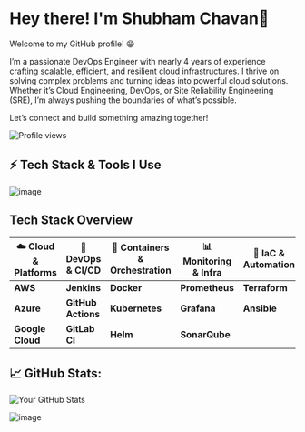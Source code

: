 # Hey there! I'm Shubham Chavan👋

Welcome to my GitHub profile! 😁

I’m a passionate DevOps Engineer with nearly 4 years of experience crafting scalable, efficient, and resilient cloud infrastructures. I thrive on solving complex problems and turning ideas into powerful cloud solutions. Whether it’s Cloud Engineering, DevOps, or Site Reliability Engineering (SRE), I’m always pushing the boundaries of what’s possible.

Let’s connect and build something amazing together!

![Profile views](https://komarev.com/ghpvc/?username=rahulnagaraju&label=Profile%20views&color=0e75b6&style=flat)

## ⚡ Tech Stack & Tools I Use
![image](https://github.com/user-attachments/assets/4db2f437-8721-4dbb-9f23-3746720d7512)

## Tech Stack Overview

| ☁️ **Cloud & Platforms** | 🔧 **DevOps & CI/CD** | 🐳 **Containers & Orchestration** | 📊 **Monitoring & Infra** | 🚀 **IaC & Automation** |
|--------------------------|-----------------------|---------------------------------|---------------------------|-------------------------|
| **AWS**                  | **Jenkins**           | **Docker**                     | **Prometheus**            | **Terraform**            |
| **Azure**                | **GitHub Actions**    | **Kubernetes**                 | **Grafana**               | **Ansible**              |
| **Google Cloud**         | **GitLab CI**         | **Helm**                       | **SonarQube**             |                         |



## 📈 GitHub Stats:
![Your GitHub Stats](https://github-readme-stats.vercel.app/api?username=SChavan91&show_icons=true&count_private=true)








![image](https://github.com/user-attachments/assets/bfc547f4-9ae3-49dd-bc79-6ebd35cd51fe)












